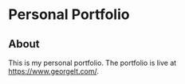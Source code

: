 # Personal Portfolio

## About

This is my personal portfolio. The portfolio is live at https://www.georgelt.com/.
